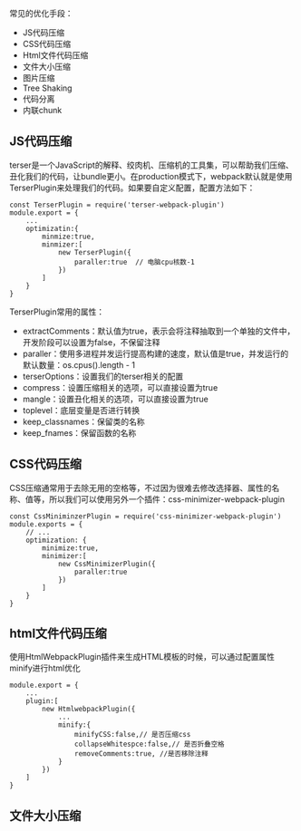 常见的优化手段：
- JS代码压缩
- CSS代码压缩
- Html文件代码压缩
- 文件大小压缩
- 图片压缩
- Tree Shaking
- 代码分离
- 内联chunk

## JS代码压缩
terser是一个JavaScript的解释、绞肉机、压缩机的工具集，可以帮助我们压缩、丑化我们的代码，让bundle更小。在production模式下，webpack默认就是使用TerserPlugin来处理我们的代码。如果要自定义配置，配置方法如下：
```
const TerserPlugin = require('terser-webpack-plugin')
module.export = {
    ...
    optimizatin:{
        minmize:true,
        minmizer:[
            new TerserPlugin({
                paraller:true  // 电脑cpu核数-1
            })
        ]
    }
}
```
TerserPlugin常用的属性：
- extractComments：默认值为true，表示会将注释抽取到一个单独的文件中，开发阶段可以设置为false，不保留注释
- paraller：使用多进程并发运行提高构建的速度，默认值是true，并发运行的默认数量：os.cpus().length - 1
- terserOptions：设置我们的terser相关的配置
- compress：设置压缩相关的选项，可以直接设置为true
- mangle：设置丑化相关的选项，可以直接设置为true
- toplevel：底层变量是否进行转换
- keep_classnames：保留类的名称
- keep_fnames：保留函数的名称

## CSS代码压缩
CSS压缩通常用于去除无用的空格等，不过因为很难去修改选择器、属性的名称、值等，所以我们可以使用另外一个插件：css-minimizer-webpack-plugin
```
const CssMiniminzerPlugin = require('css-minimizer-webpack-plugin')
module.exports = {
    // ...
    optimization: {
        minimize:true,
        minimizer:[
            new CssMinimizerPlugin({
                paraller:true
            })
        ]
    }
}
```

## html文件代码压缩
使用HtmlWebpackPlugin插件来生成HTML模板的时候，可以通过配置属性minify进行html优化
```
module.export = {
    ...
    plugin:[
        new HtmlwebpackPlugin({
            ...
            minify:{
                minifyCSS:false,// 是否压缩css
                collapseWhitespce:false,// 是否折叠空格
                removeComments:true, //是否移除注释
            }
        })
    ]
}
```
 
 ## 文件大小压缩
 
